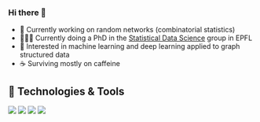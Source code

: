 ### Hi there 👋

- 🔭  Currently working on random networks (combinatorial statistics) 
- 👨🏼‍🔬 Currently doing a PhD in the [Statistical Data Science](https://www.epfl.ch/labs/sds/) group in EPFL
- 💬  Interested in machine learning and deep learning applied to graph structured data
- ☕  Surviving mostly on caffeine 

## 🔧 Technologies & Tools
![](https://img.shields.io/badge/PyTorch-Python-informational?style=flat&logo=pytorch&logoColor=white&color=2bbc8a)
![](https://img.shields.io/badge/PyG-Python-informational?style=flat&logoColor=white&color=2bbc8a)
![](https://img.shields.io/badge/DeepChem-Python-informational?style=flat&color=2bbc8a)
![](https://img.shields.io/badge/NetworkX-Python-informational?style=flat&logoColor=white&color=2bbc8a)




<!--
**dufourc1/dufourc1** is a ✨ _special_ ✨ repository because its `README.md` (this file) appears on your GitHub profile.

Here are some ideas to get you started:

- 🔭 I’m currently working on ...
- 🌱 I’m currently learning ...
- 👯 I’m looking to collaborate on ...
- 🤔 I’m looking for help with ...
- 💬 Ask me about ...
- 📫 How to reach me: ...
- 😄 Pronouns: ...
- ⚡ Fun fact: ...
-->
